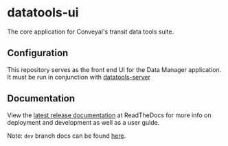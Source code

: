 # datatools-ui

The core application for Conveyal's transit data tools suite.

## Configuration

This repository serves as the front end UI for the Data Manager application. It must be run in conjunction with [datatools-server](https://github.com/conveyal/datatools-server)

## Documentation

View the [latest release documentation](http://conveyal-data-tools.readthedocs.org/en/latest/) at ReadTheDocs for more info on deployment and development as well as a user guide.

Note: `dev` branch docs can be found [here](http://conveyal-data-tools.readthedocs.org/en/dev/).
